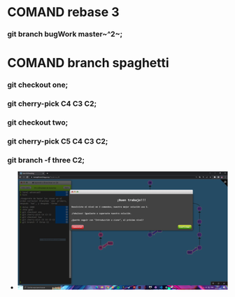 # COMAND rebase 3

### git branch bugWork master~^2~;

# COMAND branch spaghetti

### git checkout one;
### git cherry-pick C4 C3 C2;
### git checkout two;
### git cherry-pick C5 C4 C3 C2;
### git branch -f three C2;

+ ![Imagen18](/comandos/imagenes/18.PNG)